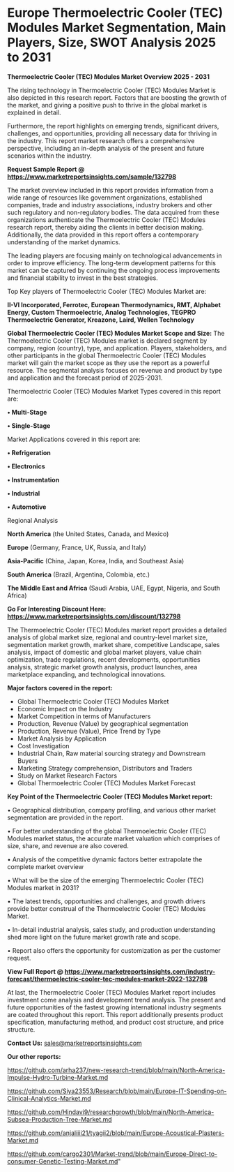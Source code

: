 # Europe Thermoelectric Cooler (TEC) Modules Market Segmentation, Main Players, Size, SWOT Analysis 2025 to 2031

<Strong> Thermoelectric Cooler (TEC) Modules Market Overview 2025 - 2031</strong>

The rising technology in Thermoelectric Cooler (TEC) Modules Market is also depicted in this research report. Factors that are boosting the growth of the market, and giving a positive push to thrive in the global market is explained in detail.

Furthermore, the report highlights on emerging trends, significant drivers, challenges, and opportunities, providing all necessary data for thriving in the industry. This report market research offers a comprehensive perspective, including an in-depth analysis of the present and future scenarios within the industry.

<strong>Request Sample Report @ <a href=https://www.marketreportsinsights.com/sample/132798>https://www.marketreportsinsights.com/sample/132798</a></strong>

The market overview included in this report provides information from a wide range of resources like government organizations, established companies, trade and industry associations, industry brokers and other such regulatory and non-regulatory bodies. The data acquired from these organizations authenticate the Thermoelectric Cooler (TEC) Modules research report, thereby aiding the clients in better decision making. Additionally, the data provided in this report offers a contemporary understanding of the market dynamics.

The leading players are focusing mainly on technological advancements in order to improve efficiency. The long-term development patterns for this market can be captured by continuing the ongoing process improvements and financial stability to invest in the best strategies.

Top Key players of Thermoelectric Cooler (TEC) Modules Market are:

<strong>II-VI Incorporated, Ferrotec, European Thermodynamics, RMT, Alphabet Energy, Custom Thermoelectric, Analog Technologies, TEGPRO Thermoelectric Generator, Kreazone, Laird, Wellen Technology</strong>

<strong><b>Global Thermoelectric Cooler (TEC) Modules Market Scope and Size:</b></strong>
The Thermoelectric Cooler (TEC) Modules market is declared segment by company, region (country), type, and application. Players, stakeholders, and other participants in the global Thermoelectric Cooler (TEC) Modules market will gain the market scope as they use the report as a powerful resource. The segmental analysis focuses on revenue and product by type and application and the forecast period of 2025-2031.

Thermoelectric Cooler (TEC) Modules Market Types covered in this report are:

<strong>• Multi-Stage

• Single-Stage</strong>

Market Applications covered in this report are:

<strong>• Refrigeration

• Electronics

• Instrumentation

• Industrial

• Automotive</strong> 

Regional Analysis

<strong>North America</strong> (the United States, Canada, and Mexico)

<strong>Europe</strong> (Germany, France, UK, Russia, and Italy)

<strong>Asia-Pacific</strong> (China, Japan, Korea, India, and Southeast Asia)

<strong>South America</strong> (Brazil, Argentina, Colombia, etc.)

<strong>The Middle East and Africa</strong> (Saudi Arabia, UAE, Egypt, Nigeria, and South Africa)

<strong>Go For Interesting Discount Here: <a href=https://www.marketreportsinsights.com/discount/132798>https://www.marketreportsinsights.com/discount/132798</a></strong>

The Thermoelectric Cooler (TEC) Modules market report provides a detailed analysis of global market size, regional and country-level market size, segmentation market growth, market share, competitive Landscape, sales analysis, impact of domestic and global market players, value chain optimization, trade regulations, recent developments, opportunities analysis, strategic market growth analysis, product launches, area marketplace expanding, and technological innovations.

<strong><b>Major factors covered in the report:</b></strong>
<ul>
  <li>Global Thermoelectric Cooler (TEC) Modules Market </li>
  <li>Economic Impact on the Industry</li>
  <li>Market Competition in terms of Manufacturers</li>
  <li>Production, Revenue (Value) by geographical segmentation</li>
  <li>Production, Revenue (Value), Price Trend by Type</li>
  <li>Market Analysis by Application</li>
  <li>Cost Investigation</li>
  <li>Industrial Chain, Raw material sourcing strategy and Downstream Buyers</li>
  <li>Marketing Strategy comprehension, Distributors and Traders</li>
  <li>Study on Market Research Factors</li>
  <li>Global Thermoelectric Cooler (TEC) Modules Market Forecast</li>
</ul>

<strong><b>Key Point of the Thermoelectric Cooler (TEC) Modules Market report:</b></strong>

• Geographical distribution, company profiling, and various other market segmentation are provided in the report.

• For better understanding of the global Thermoelectric Cooler (TEC) Modules market status, the accurate market valuation which comprises of size, share, and revenue are also covered.

• Analysis of the competitive dynamic factors better extrapolate the complete market overview

• What will be the size of the emerging Thermoelectric Cooler (TEC) Modules market in 2031?

• The latest trends, opportunities and challenges, and growth drivers provide better construal of the Thermoelectric Cooler (TEC) Modules Market.

• In-detail industrial analysis, sales study, and production understanding shed more light on the future market growth rate and scope.

• Report also offers the opportunity for customization as per the customer request.

<strong><b>View Full Report @ <a href=https://www.marketreportsinsights.com/industry-forecast/thermoelectric-cooler-tec-modules-market-2022-132798>https://www.marketreportsinsights.com/industry-forecast/thermoelectric-cooler-tec-modules-market-2022-132798</a></b></strong>


At last, the Thermoelectric Cooler (TEC) Modules Market report includes investment come analysis and development trend analysis. The present and future opportunities of the fastest growing international industry segments are coated throughout this report. This report additionally presents product specification, manufacturing method, and product cost structure, and price structure.

<strong>Contact Us:</strong>
sales@marketreportsinsights.com

<strong>Our other reports:</strong>

<a href=https://github.com/arha237/new-research-trend/blob/main/North-America-Impulse-Hydro-Turbine-Market.md>https://github.com/arha237/new-research-trend/blob/main/North-America-Impulse-Hydro-Turbine-Market.md</a>

<a href=https://github.com/Siya23553/Research/blob/main/Europe-IT-Spending-on-Clinical-Analytics-Market.md>https://github.com/Siya23553/Research/blob/main/Europe-IT-Spending-on-Clinical-Analytics-Market.md</a>

<a href=https://github.com/Hindavi9/researchgrowth/blob/main/North-America-Subsea-Production-Tree-Market.md>https://github.com/Hindavi9/researchgrowth/blob/main/North-America-Subsea-Production-Tree-Market.md</a>

<a href=https://github.com/anjaliiii21/tyagii2/blob/main/Europe-Acoustical-Plasters-Market.md>https://github.com/anjaliiii21/tyagii2/blob/main/Europe-Acoustical-Plasters-Market.md</a>

<a href=https://github.com/cargo2301/Market-trend/blob/main/Europe-Direct-to-consumer-Genetic-Testing-Market.md>https://github.com/cargo2301/Market-trend/blob/main/Europe-Direct-to-consumer-Genetic-Testing-Market.md</a>"

